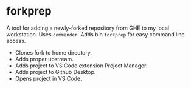 # forkprep

A tool for adding a newly-forked repository from GHE to my local workstation. Uses `commander`. Adds bin `forkprep` for easy command line access.

- Clones fork to home directory.
- Adds proper upstream.
- Adds project to VS Code extension Project Manager.
- Adds project to Github Desktop.
- Opens project in VS Code.

